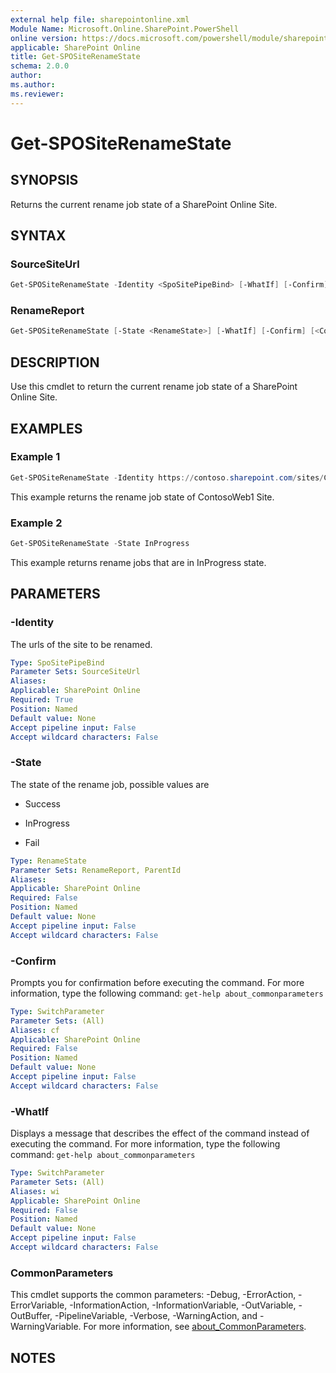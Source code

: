 ```yaml
---
external help file: sharepointonline.xml
Module Name: Microsoft.Online.SharePoint.PowerShell
online version: https://docs.microsoft.com/powershell/module/sharepoint-online/get-spositerenamestate
applicable: SharePoint Online
title: Get-SPOSiteRenameState
schema: 2.0.0
author:
ms.author:
ms.reviewer:
---
```


# Get-SPOSiteRenameState

## SYNOPSIS

Returns the current rename job state of a SharePoint Online Site.

## SYNTAX

### SourceSiteUrl

```powershell
Get-SPOSiteRenameState -Identity <SpoSitePipeBind> [-WhatIf] [-Confirm] [<CommonParameters>]
```

### RenameReport

```powershell
Get-SPOSiteRenameState [-State <RenameState>] [-WhatIf] [-Confirm] [<CommonParameters>]
```

## DESCRIPTION

Use this cmdlet to return the current rename job state of a SharePoint Online Site.

## EXAMPLES

### Example 1

```powershell
Get-SPOSiteRenameState -Identity https://contoso.sharepoint.com/sites/ContosoWeb1
```

This example returns the rename job state of ContosoWeb1 Site.

### Example 2

```powershell
Get-SPOSiteRenameState -State InProgress
```

This example returns rename jobs that are in InProgress state.

## PARAMETERS

### -Identity

The urls of the site to be renamed.

```yaml
Type: SpoSitePipeBind
Parameter Sets: SourceSiteUrl
Aliases:
Applicable: SharePoint Online
Required: True
Position: Named
Default value: None
Accept pipeline input: False
Accept wildcard characters: False
```

### -State

The state of the rename job, possible values are

- Success

- InProgress

- Fail

```yaml
Type: RenameState
Parameter Sets: RenameReport, ParentId
Aliases:
Applicable: SharePoint Online
Required: False
Position: Named
Default value: None
Accept pipeline input: False
Accept wildcard characters: False
```

### -Confirm

Prompts you for confirmation before executing the command.
For more information, type the following command: `get-help about_commonparameters`

```yaml
Type: SwitchParameter
Parameter Sets: (All)
Aliases: cf
Applicable: SharePoint Online
Required: False
Position: Named
Default value: None
Accept pipeline input: False
Accept wildcard characters: False
```

### -WhatIf

Displays a message that describes the effect of the command instead of executing the command.
For more information, type the following command: `get-help about_commonparameters`

```yaml
Type: SwitchParameter
Parameter Sets: (All)
Aliases: wi
Applicable: SharePoint Online
Required: False
Position: Named
Default value: None
Accept pipeline input: False
Accept wildcard characters: False
```

### CommonParameters

This cmdlet supports the common parameters: -Debug, -ErrorAction, -ErrorVariable, -InformationAction, -InformationVariable, -OutVariable, -OutBuffer, -PipelineVariable, -Verbose, -WarningAction, and -WarningVariable. For more information, see [about_CommonParameters](https://go.microsoft.com/fwlink/p/?LinkID=113216).

## NOTES

